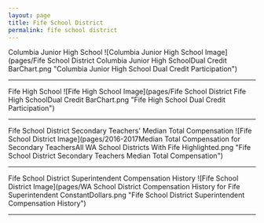 ```yaml
---
layout: page
title: Fife School District
permalink: fife school district
---
```



Columbia Junior High School
![Columbia Junior High School Image](pages/Fife School District Columbia Junior High SchoolDual Credit BarChart.png "Columbia Junior High School Dual Credit Participation")

___

Fife High School
![Fife High School Image](pages/Fife School District Fife High SchoolDual Credit BarChart.png "Fife High School Dual Credit Participation")

___

Fife School District Secondary Teachers' Median Total Compensation
![Fife School District Image](pages/2016-2017Median Total Compensation for Secondary TeachersAll WA School Districts With Fife Highlighted.png "Fife School District Secondary Teachers Median Total Compensation")

___

Fife School District Superintendent Compensation History
![Fife School District Image](pages/WA School District Compensation History for Fife Superintendent ConstantDollars.png "Fife School District Superintendent Compensation History")

___

